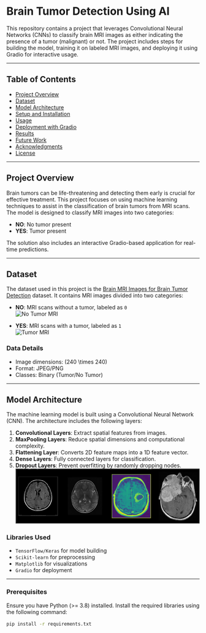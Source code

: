 # Brain Tumor Detection Using AI

This repository contains a project that leverages Convolutional Neural Networks (CNNs) to classify brain MRI images as either indicating the presence of a tumor (malignant) or not. The project includes steps for building the model, training it on labeled MRI images, and deploying it using Gradio for interactive usage.

---

## Table of Contents
- [Project Overview](#project-overview)
- [Dataset](#dataset)
- [Model Architecture](#model-architecture)
- [Setup and Installation](#setup-and-installation)
- [Usage](#usage)
- [Deployment with Gradio](#deployment-with-gradio)
- [Results](#results)
- [Future Work](#future-work)
- [Acknowledgments](#acknowledgments)
- [License](#license)

---

## Project Overview

Brain tumors can be life-threatening and detecting them early is crucial for effective treatment. This project focuses on using machine learning techniques to assist in the classification of brain tumors from MRI scans. The model is designed to classify MRI images into two categories:

- **NO**: No tumor present
- **YES**: Tumor present

The solution also includes an interactive Gradio-based application for real-time predictions.

---

## Dataset

The dataset used in this project is the [Brain MRI Images for Brain Tumor Detection](https://www.kaggle.com/navoneel/brain-mri-images-for-brain-tumor-detection) dataset. It contains MRI images divided into two categories:

- **NO**: MRI scans without a tumor, labeled as `0`  
  <img src="https://brainchangers.thewest.com.au/beating-depression/assets/owbMMgSKx3/mri_0001_11-2083x1906.jpeg" alt="No Tumor MRI" width="400"/>

- **YES**: MRI scans with a tumor, labeled as `1`  
  <img src="https://th.bing.com/th/id/OIP.3xFhX87fwTlBLOlADBrmWQHaH3?w=236&h=220&c=11&rs=1&qlt=90&bgcl=ececec&o=6&pid=PersonalBing&p=0" alt="Tumor MRI" width="400"/>



### Data Details
- Image dimensions: \(240 \times 240\)
- Format: JPEG/PNG
- Classes: Binary (Tumor/No Tumor)

---

## Model Architecture

The machine learning model is built using a Convolutional Neural Network (CNN). The architecture includes the following layers:

1. **Convolutional Layers**: Extract spatial features from images.
2. **MaxPooling Layers**: Reduce spatial dimensions and computational complexity.
3. **Flattening Layer**: Converts 2D feature maps into a 1D feature vector.
4. **Dense Layers**: Fully connected layers for classification.
5. **Dropout Layers**: Prevent overfitting by randomly dropping nodes.
![Alt text](https://github.com/Perwil/Brain_Tumor_Detection_App/blob/main/MRI%20Brain%20images.png)


### Libraries Used
- `TensorFlow/Keras` for model building
- `Scikit-learn` for preprocessing
- `Matplotlib` for visualizations
- `Gradio` for deployment

---


### Prerequisites
Ensure you have Python (>= 3.8) installed. Install the required libraries using the following command:

```bash
pip install -r requirements.txt
